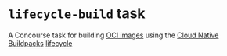 # `lifecycle-build` task

A Concourse task for building [OCI
images](https://github.com/opencontainers/image-spec) using the [Cloud Native Buildpacks](https://buildpacks.io/) [lifecycle](https://github.com/buildpacks/lifecycle) 


